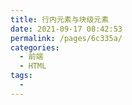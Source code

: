 ```yaml
---
title: 行内元素与块级元素
date: 2021-09-17 08:42:53
permalink: /pages/6c335a/
categories:
  - 前端
  - HTML
tags:
  - 
---
```

